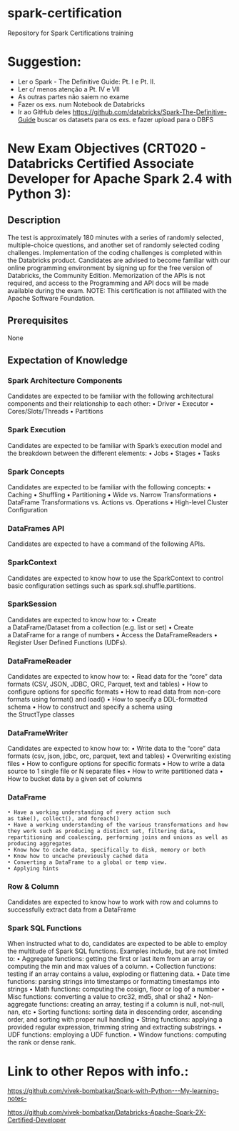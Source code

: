 # spark-certification
Repository for Spark Certifications training

# Suggestion:
  - Ler o Spark - The Definitive Guide: Pt. I e Pt. II.
  - Ler c/ menos atenção a Pt. IV e VII
  - As outras partes não saiem no exame
  - Fazer os exs. num Notebook de Databricks
  - Ir ao GitHub deles https://github.com/databricks/Spark-The-Definitive-Guide buscar os datasets para os exs. e fazer upload para o DBFS

# New Exam Objectives (CRT020 - Databricks Certified Associate Developer for Apache Spark 2.4 with Python 3):

## Description
The test is approximately 180 minutes with a series of randomly selected, multiple-choice questions, and another set of randomly selected coding challenges. Implementation of the coding challenges is completed within the Databricks product. Candidates are advised to become familiar with our online programming environment by signing up for the free version of Databricks, the Community Edition. Memorization of the APIs is not required, and access to the Programming and API docs will be made available during the exam.
NOTE: This certification is not affiliated with the Apache Software Foundation.
## Prerequisites
None
## Expectation of Knowledge
### Spark Architecture Components
Candidates are expected to be familiar with the following architectural components and their relationship to each other:
	• Driver
	• Executor
	• Cores/Slots/Threads
	• Partitions
### Spark Execution
Candidates are expected to be familiar with Spark’s execution model and the breakdown between the different elements:
	• Jobs
	• Stages
	• Tasks
### Spark Concepts
Candidates are expected to be familiar with the following concepts:
	• Caching
	• Shuffling
	• Partitioning
	• Wide vs. Narrow Transformations
	• DataFrame Transformations vs. Actions vs. Operations
	• High-level Cluster Configuration
### DataFrames API
Candidates are expected to have a command of the following APIs.
### SparkContext
Candidates are expected to know how to use the SparkContext to control basic configuration settings such as spark.sql.shuffle.partitions.
### SparkSession
Candidates are expected to know how to:
	• Create a DataFrame/Dataset from a collection (e.g. list or set)
	• Create a DataFrame for a range of numbers
	• Access the DataFrameReaders
	• Register User Defined Functions (UDFs).
### DataFrameReader
Candidates are expected to know how to:
	• Read data for the “core” data formats (CSV, JSON, JDBC, ORC, Parquet, text and tables)
	• How to configure options for specific formats
	• How to read data from non-core formats using format() and load()
	• How to specify a DDL-formatted schema
	• How to construct and specify a schema using the StructType classes
### DataFrameWriter
Candidates are expected to know how to:
	• Write data to the “core” data formats (csv, json, jdbc, orc, parquet, text and tables)
	• Overwriting existing files
	• How to configure options for specific formats
	• How to write a data source to 1 single file or N separate files
	• How to write partitioned data
	• How to bucket data by a given set of columns
### DataFrame
	• Have a working understanding of every action such as take(), collect(), and foreach()
	• Have a working understanding of the various transformations and how they work such as producing a distinct set, filtering data, repartitioning and coalescing, performing joins and unions as well as producing aggregates
	• Know how to cache data, specifically to disk, memory or both
	• Know how to uncache previously cached data
	• Converting a DataFrame to a global or temp view.
	• Applying hints
### Row & Column
Candidates are expected to know how to work with row and columns to successfully extract data from a DataFrame
### Spark SQL Functions
When instructed what to do, candidates are expected to be able to employ the multitude of Spark SQL functions. Examples include, but are not limited to:
	• Aggregate functions: getting the first or last item from an array or computing the min and max values of a column.
	• Collection functions: testing if an array contains a value, exploding or flattening data.
	• Date time functions: parsing strings into timestamps or formatting timestamps into strings
	• Math functions: computing the cosign, floor or log of a number
	• Misc functions: converting a value to crc32, md5, sha1 or sha2
	• Non-aggregate functions: creating an array, testing if a column is null, not-null, nan, etc
	• Sorting functions: sorting data in descending order, ascending order, and sorting with proper null handling
	• String functions: applying a provided regular expression, trimming string and extracting substrings.
	• UDF functions: employing a UDF function.
	• Window functions: computing the rank or dense rank.

# Link to other Repos with info.:

https://github.com/vivek-bombatkar/Spark-with-Python---My-learning-notes-

https://github.com/vivek-bombatkar/Databricks-Apache-Spark-2X-Certified-Developer
